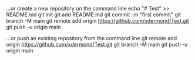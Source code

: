 …or create a new repository on the command line
echo "# Test" >> README.md
git init
git add README.md
git commit -m "first commit"
git branch -M main
git remote add origin https://github.com/xdermond/Test.git
git push -u origin main




…or push an existing repository from the command line
git remote add origin https://github.com/xdermond/Test.git
git branch -M main
git push -u origin main
